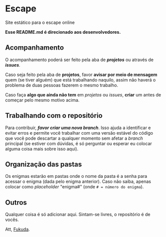 # Escape
Site estático para o escape online

 **Esse README.md é direcionado aos desenvolvedores.**

## Acompanhamento
O acompanhamento poderá ser feito pela aba de ***projetos*** ou através de ***issues***.

Caso seja feito pela aba de **projetos**, favor **avisar por meio de mensagem** quem (se tiver alguém) que está trabalhando naquilo, assim não haverá o problema de duas pessoas fazerem o mesmo trabalho.

Caso faça **algo que ainda não tem** em *projetos* ou *issues*, **criar** um antes de começar pelo mesmo motivo acima.

## Trabalhando com o repositório
Para contribuir, ***favor criar uma nova branch***. Isso ajuda a identificar e evitar erros e permite você trabalhar com uma versão estável do código que você pode descartar a qualquer momento sem afetar a *branch* principal (se estiver com dúvidas, é só perguntar ou esperar eu colocar alguma coisa mais sobre isso aqui).

## Organização das pastas
Os enigmas estarão em pastas onde o nome da pasta é a senha para acessar o enigma (dada pelo enigma anterior). Caso não saiba, apenas colocar como *placeholder* "enigma#" (onde `# = número do enigma`).

## Outros
Qualquer coisa é só adicionar aqui. Sintam-se livres, o repositório é de vocês.

Att, [Fukuda](https://github.com/JoaoFukuda).

